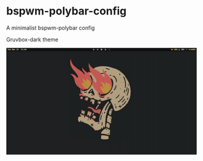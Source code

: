 # bspwm-polybar-config

A minimalist bspwm-polybar config

Gruvbox-dark theme

![example-image](background-image/bg-image.png)
